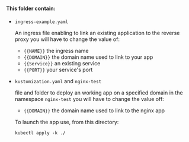 
#### This folder contain:

* `ingress-example.yaml`

  An ingress file enabling to link an existing application to the reverse proxy
  you will have to change the value of:
  * `{{NAME}}` the ingress name
  * `{{DOMAIN}}` the domain name used to link to your app
  * `{{Service}}` an existing service
  * `{{PORT}}` your service's port

* `kustomization.yaml` and `nginx-test`

  file and folder to deploy an working app on a specified domain in the namespace `nginx-test`
  you will have to change the value off:

  * `{{DOMAIN}}` the domain name used to link to the nginx app 

  To launch the app use, from this directory:
  ```
  kubectl apply -k ./
  ```
